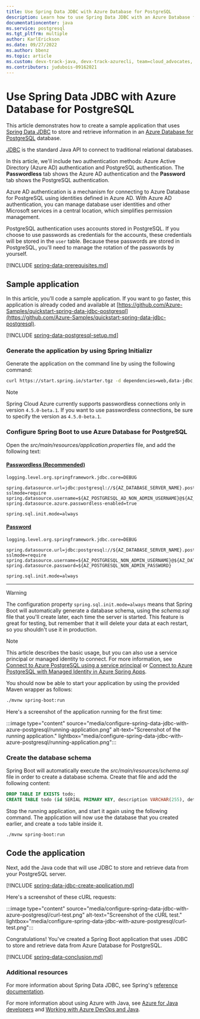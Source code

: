 ```yaml
---
title: Use Spring Data JDBC with Azure Database for PostgreSQL
description: Learn how to use Spring Data JDBC with an Azure Database for PostgreSQL database.
documentationcenter: java
ms.service: postgresql
ms.tgt_pltfrm: multiple
author: KarlErickson
ms.date: 09/27/2022
ms.author: bbenz
ms.topic: article
ms.custom: devx-track-java, devx-track-azurecli, team=cloud_advocates, passwordless-java
ms.contributors: judubois-09162021
---
```


# Use Spring Data JDBC with Azure Database for PostgreSQL

This article demonstrates how to create a sample application that uses [Spring Data JDBC](https://spring.io/projects/spring-data-jdbc) to store and retrieve information in an [Azure Database for PostgreSQL](/azure/postgresql/) database.

[JDBC](https://en.wikipedia.org/wiki/Java_Database_Connectivity) is the standard Java API to connect to traditional relational databases.

In this article, we'll include two authentication methods: Azure Active Directory (Azure AD) authentication and PostgreSQL authentication. The **Passwordless** tab shows the Azure AD authentication and the **Password** tab shows the PostgreSQL authentication.

Azure AD authentication is a mechanism for connecting to Azure Database for PostgreSQL using identities defined in Azure AD. With Azure AD authentication, you can manage database user identities and other Microsoft services in a central location, which simplifies permission management.

PostgreSQL authentication uses accounts stored in PostgreSQL. If you choose to use passwords as credentials for the accounts, these credentials will be stored in the `user` table. Because these passwords are stored in PostgreSQL, you'll need to manage the rotation of the passwords by yourself.

[!INCLUDE [spring-data-prerequisites.md](includes/spring-data-prerequisites.md)]

## Sample application

In this article, you'll code a sample application. If you want to go faster, this application is already coded and available at [https://github.com/Azure-Samples/quickstart-spring-data-jdbc-postgresql](https://github.com/Azure-Samples/quickstart-spring-data-jdbc-postgresql).

[!INCLUDE [spring-data-postgresql-setup.md](includes/spring-data-postgresql-setup.md)]

### Generate the application by using Spring Initializr

Generate the application on the command line by using the following command:

```bash
curl https://start.spring.io/starter.tgz -d dependencies=web,data-jdbc,postgresql,azure-support -d baseDir=azure-database-workshop -d bootVersion=2.7.6 -d javaVersion=1.8 | tar -xzvf -
```

> [!NOTE]
> Spring Cloud Azure currently supports passwordless connections only in version `4.5.0-beta.1`. If you want to use passwordless connections, be sure to specify the version as `4.5.0-beta.1`.

### Configure Spring Boot to use Azure Database for PostgreSQL

Open the *src/main/resources/application.properties* file, and add the following text:

#### [Passwordless (Recommended)](#tab/passwordless)

```properties
logging.level.org.springframework.jdbc.core=DEBUG

spring.datasource.url=jdbc:postgresql://${AZ_DATABASE_SERVER_NAME}.postgres.database.azure.com:5432/${AZ_DATABASE_NAME}?sslmode=require
spring.datasource.username=${AZ_POSTGRESQL_AD_NON_ADMIN_USERNAME}@${AZ_DATABASE_SERVER_NAME}
spring.datasource.azure.passwordless-enabled=true

spring.sql.init.mode=always
```

#### [Password](#tab/password)

```properties
logging.level.org.springframework.jdbc.core=DEBUG

spring.datasource.url=jdbc:postgresql://${AZ_DATABASE_SERVER_NAME}.postgres.database.azure.com:5432/${AZ_DATABASE_NAME}?sslmode=require
spring.datasource.username=${AZ_POSTGRESQL_NON_ADMIN_USERNAME}@${AZ_DATABASE_SERVER_NAME}
spring.datasource.password=${AZ_POSTGRESQL_NON_ADMIN_PASSWORD}

spring.sql.init.mode=always
```

---

> [!WARNING]
> The configuration property `spring.sql.init.mode=always` means that Spring Boot will automatically generate a database schema, using the *schema.sql* file that you'll create later, each time the server is started. This feature is great for testing, but remember that it will delete your data at each restart, so you shouldn't use it in production.

> [!NOTE]
> This article describes the basic usage, but you can also use a service principal or managed identity to connect. For more information, see [Connect to Azure PostgreSQL using a service principal](spring-cloud-azure.md#connect-to-azure-postgresql-using-a-service-principal) or [Connect to Azure PostgreSQL with Managed Identity in Azure Spring Apps](spring-cloud-azure.md#connect-to-azure-postgresql-with-managed-identity-in-azure-spring-apps).

You should now be able to start your application by using the provided Maven wrapper as follows:

```bash
./mvnw spring-boot:run
```

Here's a screenshot of the application running for the first time:

:::image type="content" source="media/configure-spring-data-jdbc-with-azure-postgresql/running-application.png" alt-text="Screenshot of the running application." lightbox="media/configure-spring-data-jdbc-with-azure-postgresql/running-application.png":::

### Create the database schema

Spring Boot will automatically execute the *src/main/resources/schema.sql* file in order to create a database schema. Create that file and add the following content:

```sql
DROP TABLE IF EXISTS todo;
CREATE TABLE todo (id SERIAL PRIMARY KEY, description VARCHAR(255), details VARCHAR(4096), done BOOLEAN);
```

Stop the running application, and start it again using the following command. The application will now use the database that you created earlier, and create a `todo` table inside it.

```bash
./mvnw spring-boot:run
```

## Code the application

Next, add the Java code that will use JDBC to store and retrieve data from your PostgreSQL server.

[!INCLUDE [spring-data-jdbc-create-application.md](includes/spring-data-jdbc-create-application.md)]

Here's a screenshot of these cURL requests:

:::image type="content" source="media/configure-spring-data-jdbc-with-azure-postgresql/curl-test.png" alt-text="Screenshot of the cURL test." lightbox="media/configure-spring-data-jdbc-with-azure-postgresql/curl-test.png":::

Congratulations! You've created a Spring Boot application that uses JDBC to store and retrieve data from Azure Database for PostgreSQL.

[!INCLUDE [spring-data-conclusion.md](includes/spring-data-conclusion.md)]

### Additional resources

For more information about Spring Data JDBC, see Spring's [reference documentation](https://docs.spring.io/spring-data/jdbc/docs/current/reference/html/#reference).

For more information about using Azure with Java, see [Azure for Java developers](../index.yml) and [Working with Azure DevOps and Java](/azure/devops/).
